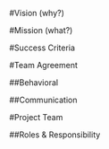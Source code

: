 #Vision (why?)

#Mission (what?)

#Success Criteria

#Team Agreement

##Behavioral

##Communication
  
#Project Team

##Roles & Responsibility
